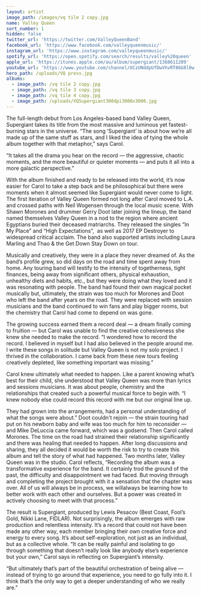 ```yaml
---
layout: artist
image_path: /images/vq tile 2 copy.jpg
name: Valley Queen
sort_number: 1
hidden: false
twitter_url: 'https://twitter.com/ValleyQueenBand'
facebook_url: 'https://www.facebook.com/valleyqueenmusic/'
instagram_url: 'https://www.instagram.com/valleyqueenmusic/'
spotify_url: 'https://open.spotify.com/search/results/valley%20queen'
apple_url: 'https://itunes.apple.com/au/album/supergiant/1368611209'
youtube_url: 'https://www.youtube.com/channel/UCzUNddpUfDwVhvRT86G8l0w'
hero_path: /uploads/VQ press.jpg
albums:
  - image_path: /vq tile 2 copy.jpg
  - image_path: /vq tile 3 copy.jpg
  - image_path: /vq tile 4 copy.jpg
  - image_path: /uploads/VQSupergiant300dpi3000x3000.jpg
---
```


The full-length debut from Los Angeles-based band Valley Queen, Supergiant takes its title from the most massive and luminous yet fastest-burning stars in the universe. “The song ‘Supergiant’ is about how we’re all made up of the same stuff as stars, and I liked the idea of tying the whole album together with that metaphor,” says Carol.

“It takes all the drama you hear on the record — the aggressive, chaotic moments, and the more beautiful or quieter moments — and puts it all into a more galactic perspective.”

With the album finished and ready to be released into the world, it’s now easier for Carol to take a step back and be philosophical but there were moments when it almost seemed like Supergiant would never come to light. The first iteration of Valley Queen formed not long after Carol moved to L.A. and crossed paths with Neil Wogensen through the local music scene. With Shawn Morones and drummer Gerry Doot later joining the lineup, the band named themselves Valley Queen in a nod to the region where ancient Egyptians buried their deceased matriarchs. They released the singles “In My Place” and “High Expectations”,  as well as 2017 EP Destroyer to widespread critical acclaim. The band also supported artists including Laura Marling and Thao & the Get Down Stay Down on tour.

Musically and creatively, they were in a place they never dreamed of. As the band’s profile grew, so did days on the road and time spent away from home. Any touring band will testify to the intensity of togetherness, tight finances, being away from significant others, physical exhaustion, unhealthy diets and habits, etc., but they were doing what they loved and it was resonating with people. The band had found their own magical pocket musically but, ultimately, the strain was too much for Morones and Doot who left the band after years on the road. They were replaced with session musicians and the band continued to win fans and play bigger rooms, but the chemistry that Carol had come to depend on was gone.

The growing success earned them a record deal — a dream finally coming to fruition — but Carol was unable to find the creative cohesiveness she knew she needed to make the record. “I wondered how to record the record. I believed in myself but I had also believed in the people around me. I write these songs in solitude but Valley Queen is not my solo project. I thrived in the collaboration. I came back from these new tours feeling creatively depleted, like something important was missing.”

Carol knew ultimately what needed to happen. Like a parent knowing what’s best for their child, she understood that Valley Queen was more than lyrics and sessions musicians. It was about people, chemistry and the relationships that created such a powerful musical force to begin with. “I knew nobody else could record this record with me but our original line up.

They had grown into the arrangements, had a personal understanding of what the songs were about.” Doot couldn't rejoin — the strain touring had put on his newborn baby and wife was too much for him to reconsider — and Mike DeLuccia came forward, which was a godsend. Then Carol called Morones. The time on the road had strained their relationship significantly and there was healing that needed to happen. After long discussions and sharing, they all decided it would be worth the risk to try to create this album and tell the story of what had happened. Two months later, Valley Queen was in the studio. Carol reflects, “Recording the album was a transformative experience for the band. It certainly trod the ground of the past, the difficulty and disappointment we had faced. But moving through and completing the project brought with it a sensation that the chapter was over. All of us will always be in process, we willalways be learning how to better work with each other and ourselves. But a power was created in actively choosing to meet with that process.”

The result is Supergiant, produced by Lewis Pesacov (Best Coast, Fool’s Gold, Nikki Lane, FIDLAR). Not surprisingly, the album emerges with raw production and relentless intensity. It’s a record that could not have been made any other way, each member bringing their own creative force and energy to every song. It’s about self-exploration, not just as an individual, but as a collective whole. “It can be really painful and isolating to go through something that doesn’t really look like anybody else’s experience but your own,” Carol says in reflecting on Supergiant’s intensity.

“But ultimately that’s part of the beautiful orchestration of being alive — instead of trying to go around that experience, you need to go fully into it. I think that’s the only way to get a deeper understanding of who we really are."